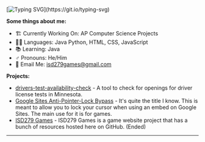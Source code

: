 <!-- This is kinda cool looking ngl -->
[![Typing SVG](https://readme-typing-svg.herokuapp.com?font=Montserrat&color=%233FF7C6&size=21&lines=Hello+there!+Welcome+to+my+GitHub!;Check+Out+My+Website!)](https://git.io/typing-svg)

**Some things about me:**
- 🏗️ Currently Working On: AP Computer Science Projects
- 👨‍💻 Languages: Java Python, HTML, CSS, JavaScript
- 📚 Learning: Java
- ♂️ Pronouns: He/Him
- 📧 Email Me: isd279games@gmail.com

**Projects:**

- [drivers-test-availability-check](https://github.com/ReedGraf/drivers-test-availability-check) - A tool to check for openings for driver license tests in Minnesota.
- [Google Sites Anti-Pointer-Lock Bypass](https://github.com/ReedGraf/anti-pointer-lock-bypass) - It's quite the title I know. This is meant to allow you to lock your cursor when using an embed on Google Sites. The main use for it is for games.
- [ISD279 Games](https://github.com/ReedGraf/isd279games) - ISD279 Games is a game website project that has a bunch of resources hosted here on GitHub. (Ended)

---

